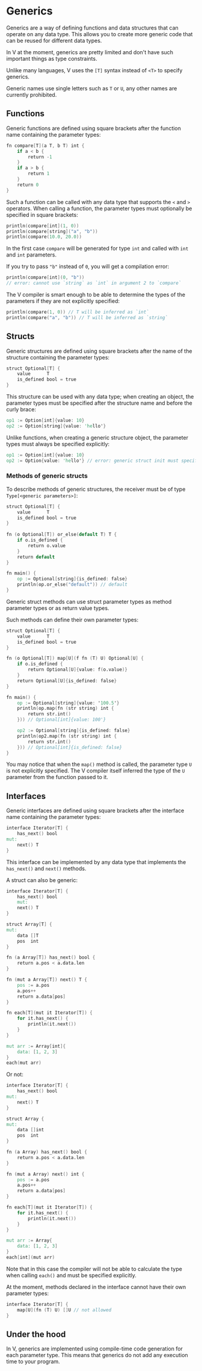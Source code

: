 # Generics

Generics are a way of defining functions and data structures that can operate on any data type.
This allows you to create more generic code that can be reused for different data types.

In V at the moment, generics are pretty limited and don't have such important things as type constraints.

Unlike many languages, V uses the `[T]` syntax instead of `<T>` to specify generics.

Generic names use single letters such as `T` or `U`, any other names are currently prohibited.

## Functions

Generic functions are defined using square brackets after the function name containing the parameter types:

```v
fn compare[T](a T, b T) int {
	if a < b {
		return -1
	}
	if a > b {
		return 1
	}
	return 0
}
```

Such a function can be called with any data type that supports the `<` and `>` operators.
When calling a function, the parameter types must optionally be specified in square brackets:

```v
println(compare[int](1, 0))
println(compare[string]("a", "b"))
println(compare(10.0, 20.0))
```

In the first case `compare` will be generated for type `int` and called with `int` and `int` parameters.

If you try to pass `"b"` instead of `0`, you will get a compilation error:

```v
println(compare[int](0, "b"))
// error: cannot use `string` as `int` in argument 2 to `compare`
```

The V compiler is smart enough to be able to determine the types of the parameters if
they are not explicitly specified:

```v
println(compare(1, 0)) // T will be inferred as `int`
println(compare("a", "b")) // T will be inferred as `string`
```

## Structs

Generic structures are defined using square brackets after the name of the structure
containing the parameter types:

```v
struct Optional[T] {
	value      T
	is_defined bool = true
}
```

This structure can be used with any data type; when creating an object, the parameter
types must be specified after the structure name and before the curly brace:

```v
op1 := Option[int]{value: 10}
op2 := Option[string]{value: 'hello'}
```

Unlike functions, when creating a generic structure object, the parameter types must always
be specified explicitly:

```v
op1 := Option[int]{value: 10}
op2 := Option{value: 'hello'} // error: generic struct init must specify type parameter, e.g. Foo[int]
```

### Methods of generic structs

To describe methods of generic structures, the receiver must be of type `Type[<generic parameters>]`:

```v play
struct Optional[T] {
    value      T
    is_defined bool = true
}
   
fn (o Optional[T]) or_else(default T) T {
    if o.is_defined {
        return o.value
    }
    return default
}

fn main() {
	op := Optional[string]{is_defined: false}
	println(op.or_else("default")) // default
}
```

Generic struct methods can use struct parameter types as method parameter types or as return value types.

Such methods can define their own parameter types:

```v play
struct Optional[T] {
	value      T
	is_defined bool = true
}

fn (o Optional[T]) map[U](f fn (T) U) Optional[U] {
	if o.is_defined {
		return Optional[U]{value: f(o.value)}
	}
	return Optional[U]{is_defined: false}
}

fn main() {
	op := Optional[string]{value: '100.5'}
	println(op.map(fn (str string) int {
		return str.int()
	})) // Optional[int]{value: 100'}

	op2 := Optional[string]{is_defined: false}
	println(op2.map(fn (str string) int {
		return str.int()
	})) // Optional[int]{is_defined: false}
}
```

You may notice that when the `map()` method is called, the parameter type `U` is not explicitly specified.
The V compiler itself inferred the type of the `U` parameter from the function passed to it.

## Interfaces

Generic interfaces are defined using square brackets after the interface name containing the parameter types:

```v play
interface Iterator[T] {
	has_next() bool
mut:
	next() T
}
```

This interface can be implemented by any data type that implements the `has_next()` and `next()` methods.

A struct can also be generic:

```v play
interface Iterator[T] {
	has_next() bool
	mut:
	next() T
}

struct Array[T] {
mut:
	data []T
	pos  int
}

fn (a Array[T]) has_next() bool {
	return a.pos < a.data.len
}

fn (mut a Array[T]) next() T {
	pos := a.pos
	a.pos++
	return a.data[pos]
}

fn each[T](mut it Iterator[T]) {
	for it.has_next() {
		println(it.next())
	}
}

mut arr := Array[int]{
	data: [1, 2, 3]
}
each(mut arr)
```

Or not:

```v play
interface Iterator[T] {
	has_next() bool
mut:
	next() T
}

struct Array {
mut:
	data []int
	pos  int
}

fn (a Array) has_next() bool {
	return a.pos < a.data.len
}

fn (mut a Array) next() int {
	pos := a.pos
	a.pos++
	return a.data[pos]
}

fn each[T](mut it Iterator[T]) {
	for it.has_next() {
		println(it.next())
	}
}

mut arr := Array{
	data: [1, 2, 3]
}
each[int](mut arr)
```

Note that in this case the compiler will not be able to calculate the type when calling `each()`
and must be specified explicitly.

At the moment, methods declared in the interface cannot have their own parameter types:

```v
interface Iterator[T] {
	map[U](fn (T) U) []U // not allowed
}
```

## Under the hood

In V, generics are implemented using compile-time code generation for each parameter type.
This means that generics do not add any execution time to your program.
